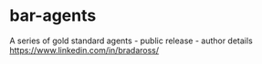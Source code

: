# bar-agents
A series of gold standard agents - public release - author details https://www.linkedin.com/in/bradaross/
